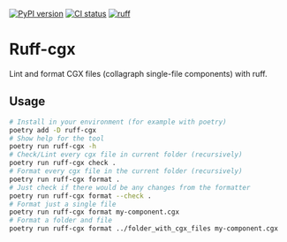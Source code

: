 [![PyPI version](https://badge.fury.io/py/ruff-cgx.svg)](https://badge.fury.io/py/ruff-cgx)
[![CI status](https://github.com/fork-tongue/ruff-cgx/workflows/CI/badge.svg)](https://github.com/fork-tongue/ruff-cgx/actions)
[![ruff](https://img.shields.io/badge/code%20style-ruff-ruff)](https://pypi.org/project/ruff/)

# Ruff-cgx

Lint and format CGX files (collagraph single-file components) with ruff.


## Usage

```sh
# Install in your environment (for example with poetry)
poetry add -D ruff-cgx
# Show help for the tool
poetry run ruff-cgx -h
# Check/Lint every cgx file in current folder (recursively)
poetry run ruff-cgx check .
# Format every cgx file in the current folder (recursively)
poetry run ruff-cgx format .
# Just check if there would be any changes from the formatter
poetry run ruff-cgx format --check .
# Format just a single file
poetry run ruff-cgx format my-component.cgx
# Format a folder and file
poetry run ruff-cgx format ../folder_with_cgx_files my-component.cgx
```

